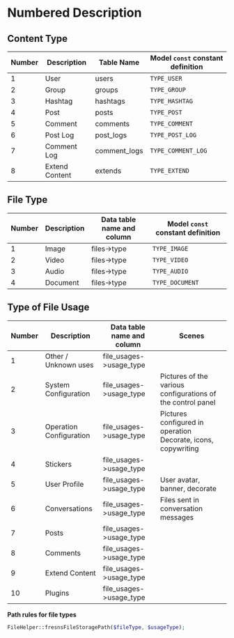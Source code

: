 # Numbered Description

## Content Type

| Number | Description | Table Name | Model `const` constant definition |
| --- | --- | --- | --- |
| 1 | User | users | `TYPE_USER` |
| 2 | Group | groups | `TYPE_GROUP` |
| 3 | Hashtag | hashtags | `TYPE_HASHTAG` |
| 4 | Post | posts | `TYPE_POST` |
| 5 | Comment | comments | `TYPE_COMMENT` |
| 6 | Post Log | post_logs | `TYPE_POST_LOG` |
| 7 | Comment Log | comment_logs | `TYPE_COMMENT_LOG` |
| 8 | Extend Content | extends | `TYPE_EXTEND` |

## File Type

| Number | Description | Data table name and column | Model `const` constant definition |
| --- | --- | --- | --- |
| 1 | Image | files->type | `TYPE_IMAGE` |
| 2 | Video | files->type | `TYPE_VIDEO` |
| 3 | Audio | files->type | `TYPE_AUDIO` |
| 4 | Document | files->type | `TYPE_DOCUMENT` |

## Type of File Usage

| Number | Description | Data table name and column | Scenes |
| --- | --- | --- | --- |
| 1 | Other / Unknown uses | file_usages->usage_type |  |
| 2 | System Configuration | file_usages->usage_type | Pictures of the various configurations of the control panel |
| 3 | Operation Configuration | file_usages->usage_type | Pictures configured in operation<br>Decorate, icons, copywriting |
| 4 | Stickers | file_usages->usage_type |  |
| 5 | User Profile | file_usages->usage_type | User avatar, banner, decorate |
| 6 | Conversations | file_usages->usage_type | Files sent in conversation messages |
| 7 | Posts | file_usages->usage_type |  |
| 8 | Comments | file_usages->usage_type |  |
| 9 | Extend Content | file_usages->usage_type |  |
| 10 | Plugins | file_usages->usage_type |  |

**Path rules for file types**

```php
FileHelper::fresnsFileStoragePath($fileType, $usageType);
```

